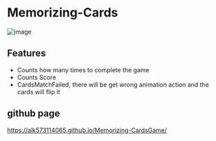 # Memorizing-Cards

![image](https://github.com/alk573114065/Memory-Cards/blob/main/Memorizing_Cards.jpg)


## Features
- Counts how many times to complete the game 
- Counts Score
- CardsMatchFailed, there will be get wrong animation action and the cards will flip it



##  github page

https://alk573114065.github.io/Memorizing-CardsGame/
